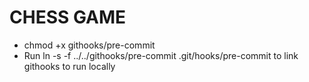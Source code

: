 # CHESS GAME

- chmod +x githooks/pre-commit
- Run ln -s -f ../../githooks/pre-commit .git/hooks/pre-commit to link githooks to run locally
